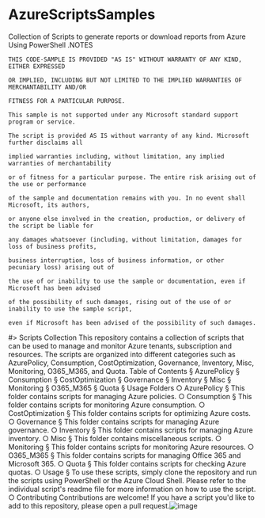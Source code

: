 # AzureScriptsSamples
Collection of Scripts to generate reports or download reports from Azure Using PowerShell
.NOTES

    THIS CODE-SAMPLE IS PROVIDED "AS IS" WITHOUT WARRANTY OF ANY KIND, EITHER EXPRESSED 

    OR IMPLIED, INCLUDING BUT NOT LIMITED TO THE IMPLIED WARRANTIES OF MERCHANTABILITY AND/OR 

    FITNESS FOR A PARTICULAR PURPOSE.

    This sample is not supported under any Microsoft standard support program or service. 

    The script is provided AS IS without warranty of any kind. Microsoft further disclaims all

    implied warranties including, without limitation, any implied warranties of merchantability

    or of fitness for a particular purpose. The entire risk arising out of the use or performance

    of the sample and documentation remains with you. In no event shall Microsoft, its authors,

    or anyone else involved in the creation, production, or delivery of the script be liable for 

    any damages whatsoever (including, without limitation, damages for loss of business profits, 

    business interruption, loss of business information, or other pecuniary loss) arising out of 

    the use of or inability to use the sample or documentation, even if Microsoft has been advised 

    of the possibility of such damages, rising out of the use of or inability to use the sample script, 

    even if Microsoft has been advised of the possibility of such damages.

#> 
	Scripts Collection
	This repository contains a collection of scripts that can be used to manage and monitor Azure  tenants, subscription and resources. 
	The scripts are organized into different categories such as AzurePolicy, Consumption, CostOptimization, Governance, Inventory, Misc, Monitoring, O365_M365, and Quota.
	Table of Contents
			§ AzurePolicy
			§ Consumption
			§ CostOptimization
			§ Governance
			§ Inventory
			§ Misc
			§ Monitoring
			§ O365_M365
			§ Quota
			§ Usage
	Folders
		○ AzurePolicy
			§ This folder contains scripts for managing Azure policies.
		○ Consumption
			§ This folder contains scripts for monitoring Azure consumption.
		○ CostOptimization
			§ This folder contains scripts for optimizing Azure costs.
		○ Governance
			§ This folder contains scripts for managing Azure governance.
		○ Inventory
			§ This folder contains scripts for managing Azure inventory.
		○ Misc
			§ This folder contains miscellaneous scripts.
		○ Monitoring
			§ This folder contains scripts for monitoring Azure resources.
		○ O365_M365
			§ This folder contains scripts for managing Office 365 and Microsoft 365.
		○ Quota
			§ This folder contains scripts for checking Azure quotas.
		○ Usage
			§ To use these scripts, simply clone the repository and run the scripts using PowerShell or the Azure Cloud Shell. Please refer to the individual script's readme file for more information on how to use the script.
		○ Contributing
Contributions are welcome! If you have a script you'd like to add to this repository, please open a pull request.![image](https://user-images.githubusercontent.com/20708370/231581276-48ffff0b-c8ee-47b6-90c7-453f0c6ce11d.png)
